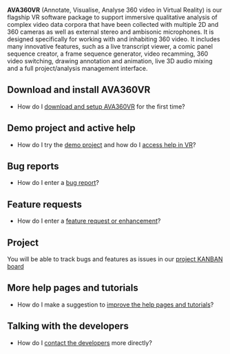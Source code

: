 **AVA360VR** (Annotate, Visualise, Analyse 360 video in Virtual Reality) is our flagship VR software package to support immersive qualitative analysis of complex video data corpora that have been collected with multiple 2D and 360 cameras as well as external stereo and ambisonic microphones. It is designed specifically for working with and inhabiting 360 video. It includes many innovative features, such as a live transcript viewer, a comic panel sequence creator, a frame sequence generator, video recamming, 360 video switching, drawing annotation and animation, live 3D audio mixing and a full project/analysis management interface.

## Download and install AVA360VR

- How do I [download and setup AVA360VR](install.md) for the first time?

## Demo project and active help

- How do I try the [demo project](demo.md) and how do I [access help in VR](help.md)?

## Bug reports

- How do I enter a [bug report](bugreport.md)?

## Feature requests

- How do I enter a [feature request or enhancement](featurerequest.md)?

## Project

You will be able to track bugs and features as issues in our [project KANBAN board](https://github.com/BigSoftVideo/AVA360VR-beta-testing/projects/1)

## More help pages and tutorials

- How do I make a suggestion to [improve the help pages and tutorials](tutorialrequest.md)?

## Talking with the developers

- How do I [contact the developers](contact.md) more directly?
